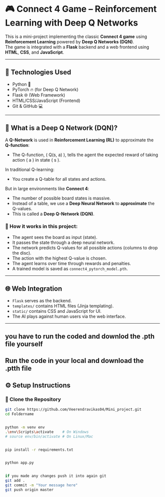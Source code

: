 # 🎮 Connect 4 Game – Reinforcement Learning with Deep Q Networks

This is a mini-project implementing the classic **Connect 4 game** using **Reinforcement Learning** powered by **Deep Q Networks (DQN)**.  
The game is integrated with a **Flask** backend and a web frontend using **HTML**, **CSS**, and **JavaScript**.

---

## 🚀 Technologies Used

- Python 🐍  
- PyTorch 🔥 (for Deep Q Network)  
- Flask 🌐 (Web Framework)  
- HTML/CSS/JavaScript (Frontend)  
- Git & GitHub 💻  

---

## 🧠 What is a Deep Q Network (DQN)?

A **Q-Network** is used in **Reinforcement Learning (RL)** to approximate the **Q-function**:
- The Q-function, \( Q(s, a) \), tells the agent the expected reward of taking action \( a \) in state \( s \).

In traditional Q-learning:
- You create a Q-table for all states and actions.

But in large environments like **Connect 4**:
- The number of possible board states is massive.
- Instead of a table, we use a **Deep Neural Network** to **approximate** the Q-values.
- This is called a **Deep Q-Network (DQN)**.

### 🧠 How it works in this project:
- The agent sees the board as input (state).
- It passes the state through a deep neural network.
- The network predicts Q-values for all possible actions (columns to drop the disc).
- The action with the highest Q-value is chosen.
- The agent learns over time through rewards and penalties.
- A trained model is saved as `connect4_pytorch_model.pth`.

---

## 🌐 Web Integration

- `Flask` serves as the backend.
- `templates/` contains HTML files (Jinja templating).
- `static/` contains CSS and JavaScript for UI.
- The AI plays against human users via the web interface.

---

## you have to run the coded and downlod the .pth file yourself
  Run the code in your local and download the .ptth file
---

## ⚙️ Setup Instructions

### 🔁 Clone the Repository

```bash
git clone https://github.com/Veerendravikas04/Mini_project.git
cd Foldername


python -m venv env
.\env\Scripts\activate    # On Windows
# source env/bin/activate # On Linux/Mac


pip install -r requirements.txt


python app.py


if you made any changes push it into again git
git add .
git commit -m "Your message here"
git push origin master

